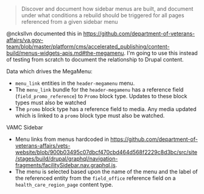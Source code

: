 
> Discover and document how sidebar menus are built, and document under what conditions a rebuild should be triggered for all pages referenced from a given sidebar menu

@ncksllvn documented this in https://github.com/department-of-veterans-affairs/va.gov-team/blob/master/platform/cms/accelerated_publishing/content-build/menus-widgets-apis.md#the-megamenu.  I'm going to use this instead of testing from scratch to document the relationship to Drupal content.

Data which drives the MegaMenu:
* `menu_link` entities in the `header-megamenu` menu. 
* The `menu_link` bundle for the `header-megamenu` has a reference field (`field_promo_reference`) to `Promo` block type.   Updates to these block types must also be watched
* The `promo` block type has a reference field to media.  Any media updated which is linked to a `promo` block type must also be watched.

VAMC Sidebar
* Menu links from menus hardcoded in https://github.com/department-of-veterans-affairs/vets-website/blob/900b03495c07dbcf470cbd464d568f2229c8d3bc/src/site/stages/build/drupal/graphql/navigation-fragments/facilitySidebar.nav.graphql.js.
* The menu is selected based upon the name of the menu and the label of the referenced entity from the `field_office` reference field on a `health_care_region_page` content type.
